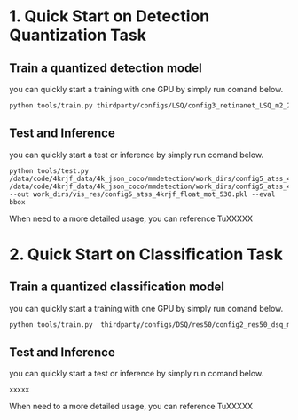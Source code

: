 # 1. Quick Start on Detection  Quantization Task
 
## Train a quantized detection model
you can quickly start a training with  one GPU by simply run comand below.

```bash
python tools/train.py thirdparty/configs/LSQ/config3_retinanet_LSQ_m2_2_3w3f.py
```



## Test and Inference

you can quickly start a test or inference  by simply run comand below.

```
python tools/test.py /data/code/4krjf_data/4k_json_coco/mmdetection/work_dirs/config5_atss_4krjf_float_mot/config5_atss_4krjf_float_mot_530.py /data/code/4krjf_data/4k_json_coco/mmdetection/work_dirs/config5_atss_4krjf_float_mot/latest.pth --out work_dirs/vis_res/config5_atss_4krjf_float_mot_530.pkl --eval bbox
```


When need to a more detailed usage, you can reference TuXXXXX


# 2. Quick Start on Classification Task
 
## Train a quantized classification model
you can quickly start a training with one GPU by simply run comand below.

```bash
python tools/train.py  thirdparty/configs/DSQ/res50/config2_res50_dsq_m1_16_2w2f.py
```



## Test and Inference

you can quickly start a test or inference  by simply run comand below.

```
xxxxx
```


When need to a more detailed usage, you can reference TuXXXXX
